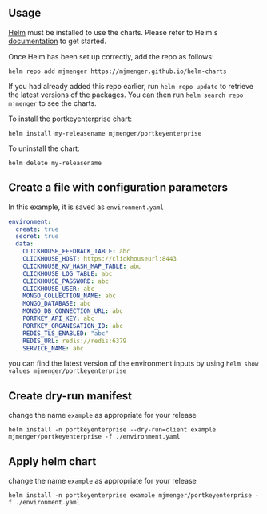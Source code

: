 ## Usage

[Helm](https://helm.sh) must be installed to use the charts.  Please refer to
Helm's [documentation](https://helm.sh/docs) to get started.

Once Helm has been set up correctly, add the repo as follows:

  `helm repo add mjmenger https://mjmenger.github.io/helm-charts`

If you had already added this repo earlier, run `helm repo update` to retrieve the latest versions of the packages.  You can then run `helm search repo mjmenger` to see the charts.

To install the portkeyenterprise chart:

    helm install my-releasename mjmenger/portkeyenterprise

To uninstall the chart:

    helm delete my-releasename

## Create a file with configuration parameters
In this example, it is saved as `environment.yaml`
```yaml
environment:
  create: true
  secret: true
  data:
    CLICKHOUSE_FEEDBACK_TABLE: abc
    CLICKHOUSE_HOST: https://clickhouseurl:8443
    CLICKHOUSE_KV_HASH_MAP_TABLE: abc
    CLICKHOUSE_LOG_TABLE: abc
    CLICKHOUSE_PASSWORD: abc
    CLICKHOUSE_USER: abc
    MONGO_COLLECTION_NAME: abc
    MONGO_DATABASE: abc
    MONGO_DB_CONNECTION_URL: abc
    PORTKEY_API_KEY: abc
    PORTKEY_ORGANISATION_ID: abc
    REDIS_TLS_ENABLED: "abc"
    REDIS_URL: redis://redis:6379
    SERVICE_NAME: abc
```
you can find the latest version of the environment inputs by using `helm show values mjmenger/portkeyenterprise`

## Create dry-run manifest
change the name `example` as appropriate for your release
```shell
helm install -n portkeyenterprise --dry-run=client example mjmenger/portkeyenterprise -f ./environment.yaml
```

## Apply helm chart
change the name `example` as appropriate for your release
```shell
helm install -n portkeyenterprise example mjmenger/portkeyenterprise -f ./environment.yaml
```    